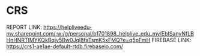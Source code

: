 # CRS

REPORT LINK: https://helpliveedu-my.sharepoint.com/:w:/g/personal/b1701898_helplive_edu_my/EbISanyNfLBHnHNRTIMYKQkBqiv5Bw0Jql8faTsmK5xFMQ?e=q5pFmH
FIREBASE LINK: https://crs1-ae1ae-default-rtdb.firebaseio.com/
